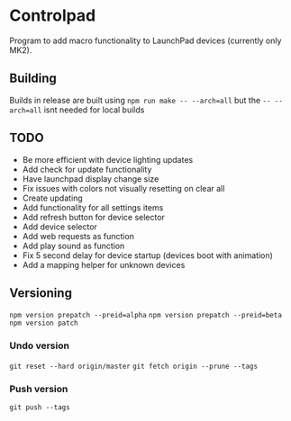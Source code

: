 # Controlpad

Program to add macro functionality to LaunchPad devices (currently only MK2).

## Building

Builds in release are built using `npm run make -- --arch=all` but the `-- --arch=all` isnt needed for local builds

## TODO

- Be more efficient with device lighting updates
- Add check for update functionality
- Have launchpad display change size
- Fix issues with colors not visually resetting on clear all
- Create updating
- Add functionality for all settings items
- Add refresh button for device selector
- Add device selector
- Add web requests as function
- Add play sound as function
- Fix 5 second delay for device startup (devices boot with animation)
- Add a mapping helper for unknown devices


## Versioning

`npm version prepatch --preid=alpha`
`npm version prepatch --preid=beta`
`npm version patch`

### Undo version

`git reset --hard origin/master`
`git fetch origin --prune --tags`

### Push version

`git push --tags`